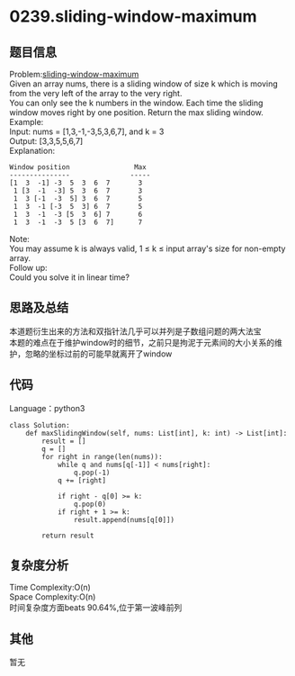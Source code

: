 # 0239.sliding-window-maximum  

## 题目信息  
Problem:[sliding-window-maximum](https://leetcode.com/problems/sliding-window-maximum/)  
Given an array nums, there is a sliding window of size k which is moving from the very left of the array to the very right.  
You can only see the k numbers in the window. Each time the sliding window moves right by one position. Return the max sliding window.  
Example:  
Input: nums = [1,3,-1,-3,5,3,6,7], and k = 3  
Output: [3,3,5,5,6,7]  
Explanation:  
```
Window position                Max
---------------               -----
[1  3  -1] -3  5  3  6  7       3
 1 [3  -1  -3] 5  3  6  7       3
 1  3 [-1  -3  5] 3  6  7       5
 1  3  -1 [-3  5  3] 6  7       5
 1  3  -1  -3 [5  3  6] 7       6
 1  3  -1  -3  5 [3  6  7]      7
```
Note:  
You may assume k is always valid, 1 ≤ k ≤ input array's size for non-empty array.  
Follow up:  
Could you solve it in linear time?  

## 思路及总结
本道题衍生出来的方法和双指针法几乎可以并列是子数组问题的两大法宝  
本题的难点在于维护window时的细节，之前只是拘泥于元素间的大小关系的维护，忽略的坐标过前的可能早就离开了window  

## 代码
Language：python3  
```
class Solution:
    def maxSlidingWindow(self, nums: List[int], k: int) -> List[int]:
        result = []
        q = []
        for right in range(len(nums)):
            while q and nums[q[-1]] < nums[right]:
                q.pop(-1)
            q += [right]
            
            if right - q[0] >= k:
                q.pop(0)
            if right + 1 >= k:
                result.append(nums[q[0]])
            
        return result
```

## 复杂度分析   
Time Complexity:O(n)  
Space Complexity:O(n)  
时间复杂度方面beats 90.64%,位于第一波峰前列    

## 其他  
暂无